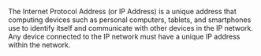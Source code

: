The Internet Protocol Address (or IP Address) is a unique address that 
computing devices such as personal computers, tablets, and smartphones 
use to identify itself and communicate with other devices in the IP 
network. Any device connected to the IP network must have a unique IP 
address within the network.
